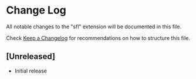 # Change Log

All notable changes to the "sfl" extension will be documented in this file.

Check [Keep a Changelog](http://keepachangelog.com/) for recommendations on how to structure this file.

## [Unreleased]

- Initial release